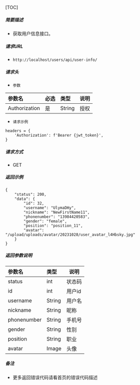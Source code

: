 

[TOC]
    
##### 简要描述

- 获取用户信息接口。

##### 请求URL
- ` http://localhost/users/api/user-info/ `

##### 请求头
- ` 参数 `

| 参数名      |必选| 类型     | 说明  |
|:---------|:---|:-------|-----|
| Authorization |是  | String | 授权 |


- ` 请求示例 `

``` 
headers = {
    'Authorization': f'Bearer {jwt_token}',
}
```
  
##### 请求方式
- GET

##### 返回示例 

``` 
{
    "status": 200,
    "data": {
        "id": 32,
        "username": "UlymaDHy",
        "nickname": "NewFirstName11",
        "phonenumber": "13984420583",
        "gender": "female",
        "position": "position_11",
        "avatar": "/upload/uploads/avatar/20231028/user_avatar_l4Hbsky.jpg"
    }
}

```

##### 返回参数说明 

| 参数名         | 类型     | 说明   |
|:------------|:-------|------|
| status      | int    | 状态码  |
| id          | int    | 用户id |
| username    | String | 用户名  |
| nickname    | String | 昵称   |
| phonenumber | String | 手机号  |
| gender      | String | 性别   |
| position    | String | 职业   |
| avatar      | Image  | 头像   |

##### 备注 

- 更多返回错误代码请看首页的错误代码描述




